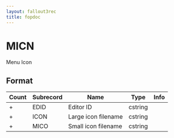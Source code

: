```yaml
---
layout: fallout3rec
title: fopdoc
---
```

MICN
====

Menu Icon

## Format

Count | Subrecord | Name | Type | Info
------|-------|------|------|-----
+ | EDID | Editor ID | cstring |
+ | ICON | Large icon filename | cstring | 
+ | MICO | Small icon filename | cstring | 

